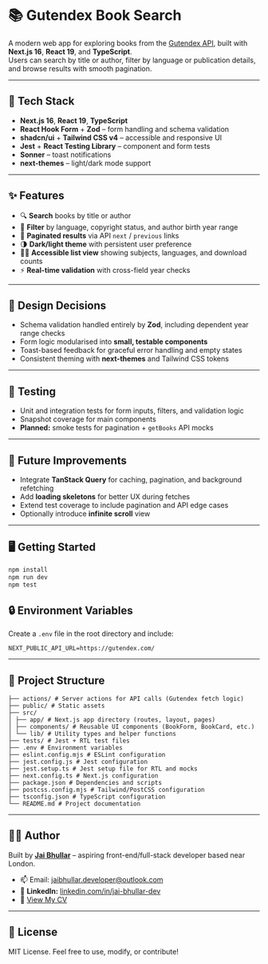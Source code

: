 # 📚 Gutendex Book Search

A modern web app for exploring books from the [Gutendex API](https://gutendex.com/), built with **Next.js 16**, **React 19**, and **TypeScript**.  
Users can search by title or author, filter by language or publication details, and browse results with smooth pagination.

---

## 🧰 Tech Stack

- **Next.js 16**, **React 19**, **TypeScript**
- **React Hook Form** + **Zod** – form handling and schema validation
- **shadcn/ui** + **Tailwind CSS v4** – accessible and responsive UI
- **Jest** + **React Testing Library** – component and form tests
- **Sonner** – toast notifications
- **next-themes** – light/dark mode support

---

## ✨ Features

- 🔍 **Search** books by title or author
- 🧭 **Filter** by language, copyright status, and author birth year range
- 📖 **Paginated results** via API `next` / `previous` links
- 🌗 **Dark/light theme** with persistent user preference
- 🧑‍💻 **Accessible list view** showing subjects, languages, and download counts
- ⚡ **Real-time validation** with cross-field year checks

---

## 🧠 Design Decisions

- Schema validation handled entirely by **Zod**, including dependent year range checks
- Form logic modularised into **small, testable components**
- Toast-based feedback for graceful error handling and empty states
- Consistent theming with **next-themes** and Tailwind CSS tokens

---

## 🧪 Testing

- Unit and integration tests for form inputs, filters, and validation logic
- Snapshot coverage for main components
- **Planned:** smoke tests for pagination + `getBooks` API mocks

---

## 🚀 Future Improvements

- Integrate **TanStack Query** for caching, pagination, and background refetching
- Add **loading skeletons** for better UX during fetches
- Extend test coverage to include pagination and API edge cases
- Optionally introduce **infinite scroll** view

---

## 🖥️ Getting Started

```bash
npm install
npm run dev
npm test

```

## 🔒 Environment Variables

Create a `.env` file in the root directory and include:

```
NEXT_PUBLIC_API_URL=https://gutendex.com/
```

---

## 📁 Project Structure

```
├── actions/ # Server actions for API calls (Gutendex fetch logic)
├── public/ # Static assets
├── src/
│ ├── app/ # Next.js app directory (routes, layout, pages)
│ ├── components/ # Reusable UI components (BookForm, BookCard, etc.)
│ └── lib/ # Utility types and helper functions
├── tests/ # Jest + RTL test files
├── .env # Environment variables
├── eslint.config.mjs # ESLint configuration
├── jest.config.js # Jest configuration
├── jest.setup.ts # Jest setup file for RTL and mocks
├── next.config.ts # Next.js configuration
├── package.json # Dependencies and scripts
├── postcss.config.mjs # Tailwind/PostCSS configuration
├── tsconfig.json # TypeScript configuration
└── README.md # Project documentation
```

---

## 🧑‍💻 Author

Built by [**Jai Bhullar**](https://jaibh-portfolio.vercel.app/) – aspiring front-end/full-stack developer based near London.

- 📫 Email: jaibhullar.developer@outlook.com
- 🔗 **LinkedIn:** [linkedin.com/in/jai-bhullar-dev](https://www.linkedin.com/in/jai-bhullar-dev)
- 📄 [View My CV](https://drive.google.com/drive/folders/11INqiG1lzqst5JbgNXueFMdqKZr6JfP9?usp=sharing)

---

## 📝 License

MIT License. Feel free to use, modify, or contribute!
